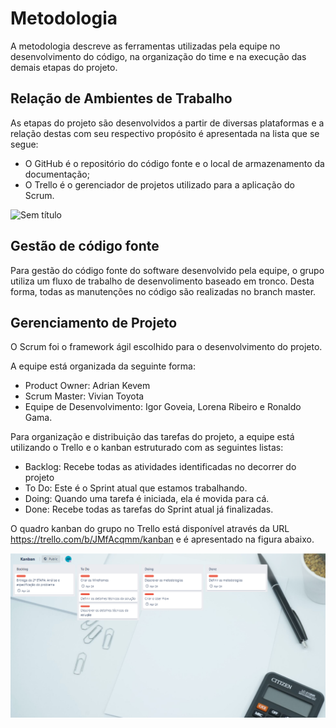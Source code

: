 
# Metodologia

A metodologia descreve as ferramentas utilizadas pela equipe no desenvolvimento do código, na organização do time e na execução das demais etapas do projeto.

## Relação de Ambientes de Trabalho

As etapas do projeto são desenvolvidos a partir de diversas plataformas e a relação destas com seu respectivo propósito é apresentada na lista que se segue:
- O GitHub é o repositório do código fonte e o local de armazenamento da documentação;
- O Trello é o gerenciador de projetos utilizado para a aplicação do Scrum.


![Sem título](https://user-images.githubusercontent.com/100741625/164763445-8651c7c8-2473-41f9-a9b3-ddc99432ae05.png)


## Gestão de código fonte

Para gestão do código fonte do software desenvolvido pela equipe, o grupo utiliza um fluxo de trabalho de desenvolimento baseado em tronco. Desta forma, todas as manutenções no código são realizadas no branch master.

## Gerenciamento de Projeto

O Scrum foi o framework ágil escolhido para o desenvolvimento do projeto.

A equipe está organizada da seguinte forma:
- Product Owner: Adrian Kevem
-	Scrum Master: Vivian Toyota
-	Equipe de Desenvolvimento: Igor Goveia, Lorena Ribeiro e Ronaldo Gama.

Para organização e distribuição das tarefas do projeto, a equipe está utilizando o Trello e o kanban estruturado com as seguintes listas: 

-	Backlog: Recebe todas as atividades identificadas no decorrer do projeto
-	To Do: Este é o Sprint atual que estamos trabalhando.
-	Doing: Quando uma tarefa é iniciada, ela é movida para cá.
-	Done: Recebe todas as tarefas do Sprint atual já finalizadas.

O quadro kanban do grupo no Trello está disponível através da URL https://trello.com/b/JMfAcqmm/kanban e é apresentado na figura abaixo. 

![Trello](img/trello.png)




